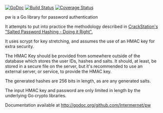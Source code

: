 [![GoDoc](https://godoc.org/github.com/Intermernet/pw?status.png)](https://godoc.org/github.com/Intermernet/pw) [![Build Status](https://drone.io/github.com/Intermernet/pw/status.png)](https://drone.io/github.com/Intermernet/pw/latest) [![Coverage Status](https://coveralls.io/repos/Intermernet/pw/badge.png?branch=master)](https://coveralls.io/r/Intermernet/pw?branch=master)

pw is a Go library for password authentication

It attempts to put into practice the methodology described in [CrackStation's "Salted Password
Hashing - Doing it Right".][1]

It uses scrypt for key stretching, and assumes the use of an HMAC key for extra security.

The HMAC Key should be provided from somewhere outside of the database which stores the user IDs,
hashes and salts. It should, at least, be stored in a secure file on the server, but it's 
recommended to use an external server, or service, to provide the HMAC key.

The generated hashes are 256 bits in length, as are any generated salts.

The input HMAC key and password are only limited in length by the underlying Go crypto libraries.

Documentation available at http://godoc.org/github.com/Intermernet/pw

[1]: http://crackstation.net/hashing-security.htm